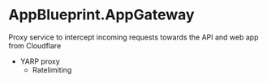 # AppBlueprint.AppGateway

Proxy service to intercept incoming requests towards the API and web app from Cloudflare

- YARP proxy
  - Ratelimiting
